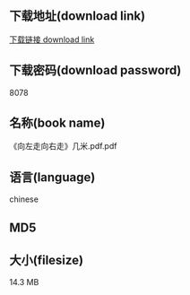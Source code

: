 ## 下载地址(download link)
[下载链接 download link](https://tutu365.netlify.app/?s=%E3%80%8A%E5%90%91%E5%B7%A6%E8%B5%B0%E5%90%91%E5%8F%B3%E8%B5%B0%E3%80%8B%E5%87%A0%E7%B1%B3.pdf)

## 下载密码(download password)
8078

## 名称(book name)
《向左走向右走》几米.pdf.pdf

## 语言(language)
chinese

## MD5


## 大小(filesize)
14.3 MB
